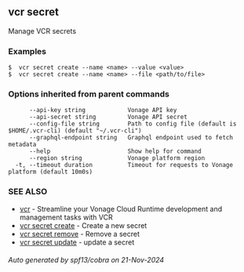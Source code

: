 ## vcr secret

Manage VCR secrets

### Examples

```
$  vcr secret create --name <name> --value <value>
$  vcr secret create --name <name> --file <path/to/file>

```

### Options inherited from parent commands

```
      --api-key string            Vonage API key
      --api-secret string         Vonage API secret
      --config-file string        Path to config file (default is $HOME/.vcr-cli) (default "~/.vcr-cli")
      --graphql-endpoint string   Graphql endpoint used to fetch metadata
      --help                      Show help for command
      --region string             Vonage platform region
  -t, --timeout duration          Timeout for requests to Vonage platform (default 10m0s)
```

### SEE ALSO

* [vcr](vcr.md)	 - Streamline your Vonage Cloud Runtime development and management tasks with VCR
* [vcr secret create](vcr_secret_create.md)	 - Create a new secret
* [vcr secret remove](vcr_secret_remove.md)	 - Remove a secret
* [vcr secret update](vcr_secret_update.md)	 - update a secret

###### Auto generated by spf13/cobra on 21-Nov-2024
